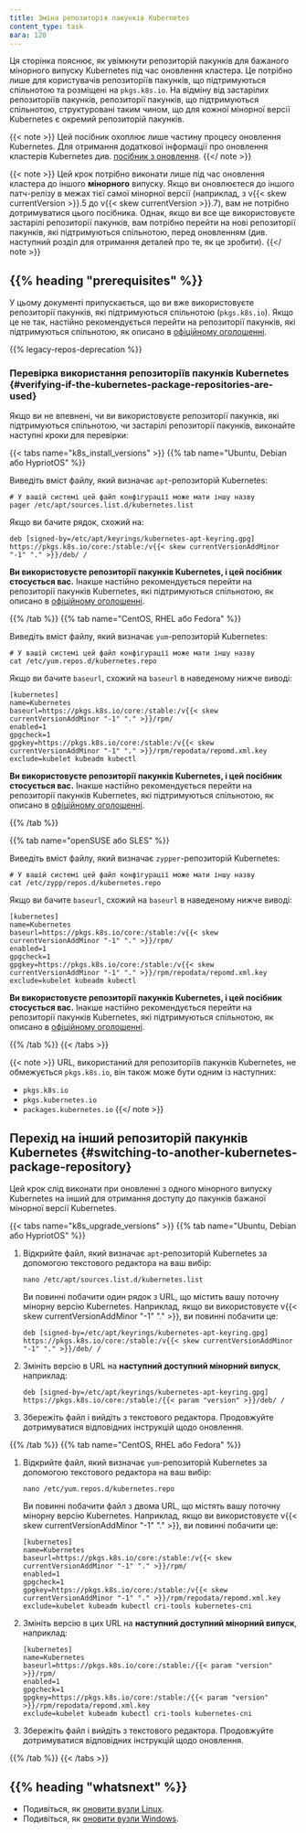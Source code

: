 ```yaml
---
title: Зміна репозиторія пакунків Kubernetes
content_type: task
вага: 120
---
```


<!-- overview -->

Ця сторінка пояснює, як увімкнути репозиторій пакунків для бажаного мінорного випуску Kubernetes під час оновлення кластера. Це потрібно лише для користувачів репозиторіїв пакунків, що підтримуються спільнотою та розміщені на `pkgs.k8s.io`. На відміну від застарілих репозиторіїв пакунків, репозиторії пакунків, що підтримуються спільнотою, структуровані таким чином, що для кожної мінорної версії Kubernetes є окремий репозиторій пакунків.

{{< note >}}
Цей посібник охоплює лише частину процесу оновлення Kubernetes. Для отримання додаткової інформації про оновлення кластерів Kubernetes див. [посібник з оновлення](/docs/tasks/administer-cluster/kubeadm/kubeadm-upgrade/).
{{</ note >}}

{{< note >}}
Цей крок потрібно виконати лише під час оновлення кластера до іншого **мінорного** випуску. Якщо ви оновлюєтеся до іншого патч-релізу в межах тієї самої мінорної версії (наприклад, з v{{< skew currentVersion >}}.5 до v{{< skew currentVersion >}}.7), вам не потрібно дотримуватися цього посібника. Однак, якщо ви все ще використовуєте застарілі репозиторії пакунків, вам потрібно перейти на нові репозиторії пакунків, які підтримуються спільнотою, перед оновленням (див. наступний розділ для отримання деталей про те, як це зробити).
{{</ note >}}

## {{% heading "prerequisites" %}}

У цьому документі припускається, що ви вже використовуєте репозиторії пакунків, які підтримуються спільнотою (`pkgs.k8s.io`). Якщо це не так, настійно рекомендується перейти на репозиторії пакунків, які підтримуються спільнотою, як описано в [офіційному оголошенні](/blog/2023/08/15/pkgs-k8s-io-introduction/).

{{% legacy-repos-deprecation %}}

### Перевірка використання репозиторіїв пакунків Kubernetes {#verifying-if-the-kubernetes-package-repositories-are-used}

Якщо ви не впевнені, чи ви використовуєте репозиторії пакунків, які підтримуються спільнотою, чи застарілі репозиторії пакунків, виконайте наступні кроки для перевірки:

{{< tabs name="k8s_install_versions" >}}
{{% tab name="Ubuntu, Debian або HypriotOS" %}}

Виведіть вміст файлу, який визначає `apt`-репозиторій Kubernetes:

```shell
# У вашій системі цей файл конфігурації може мати іншу назву
pager /etc/apt/sources.list.d/kubernetes.list
```

Якщо ви бачите рядок, схожий на:

```none
deb [signed-by=/etc/apt/keyrings/kubernetes-apt-keyring.gpg] https://pkgs.k8s.io/core:/stable:/v{{< skew currentVersionAddMinor "-1" "." >}}/deb/ /
```

**Ви використовуєте репозиторії пакунків Kubernetes, і цей посібник стосується вас.** Інакше настійно рекомендується перейти на репозиторії пакунків Kubernetes, які підтримуються спільнотою, як описано в [офіційному оголошенні](/blog/2023/08/15/pkgs-k8s-io-introduction/).

{{% /tab %}}
{{% tab name="CentOS, RHEL або Fedora" %}}

Виведіть вміст файлу, який визначає `yum`-репозиторій Kubernetes:

```shell
# У вашій системі цей файл конфігурації може мати іншу назву
cat /etc/yum.repos.d/kubernetes.repo
```

Якщо ви бачите `baseurl`, схожий на `baseurl` в наведеному нижче виводі:

```none
[kubernetes]
name=Kubernetes
baseurl=https://pkgs.k8s.io/core:/stable:/v{{< skew currentVersionAddMinor "-1" "." >}}/rpm/
enabled=1
gpgcheck=1
gpgkey=https://pkgs.k8s.io/core:/stable:/v{{< skew currentVersionAddMinor "-1" "." >}}/rpm/repodata/repomd.xml.key
exclude=kubelet kubeadm kubectl
```

**Ви використовуєте репозиторії пакунків Kubernetes, і цей посібник стосується вас.**
Інакше настійно рекомендується перейти на репозиторії пакунків Kubernetes, які підтримуються спільнотою, як описано в [офіційному оголошенні](/blog/2023/08/15/pkgs-k8s-io-introduction/).

{{% /tab %}}

{{% tab name="openSUSE або SLES" %}}

Виведіть вміст файлу, який визначає `zypper`-репозиторій Kubernetes:

```shell
# У вашій системі цей файл конфігурації може мати іншу назву
cat /etc/zypp/repos.d/kubernetes.repo
```

Якщо ви бачите `baseurl`, схожий на `baseurl` в наведеному нижче виводі:

```none
[kubernetes]
name=Kubernetes
baseurl=https://pkgs.k8s.io/core:/stable:/v{{< skew currentVersionAddMinor "-1" "." >}}/rpm/
enabled=1
gpgcheck=1
gpgkey=https://pkgs.k8s.io/core:/stable:/v{{< skew currentVersionAddMinor "-1" "." >}}/rpm/repodata/repomd.xml.key
exclude=kubelet kubeadm kubectl
```

**Ви використовуєте репозиторії пакунків Kubernetes, і цей посібник стосується вас.**
Інакше настійно рекомендується перейти на репозиторії пакунків Kubernetes, які підтримуються спільнотою, як описано в [офіційному оголошенні](/blog/2023/08/15/pkgs-k8s-io-introduction/).

{{% /tab %}}
{{< /tabs >}}

{{< note >}}
URL, використаний для репозиторіїв пакунків Kubernetes, не обмежується `pkgs.k8s.io`, він також може бути одним із наступних:

- `pkgs.k8s.io`
- `pkgs.kubernetes.io`
- `packages.kubernetes.io`
{{</ note >}}

<!-- steps -->

## Перехід на інший репозиторій пакунків Kubernetes {#switching-to-another-kubernetes-package-repository}

Цей крок слід виконати при оновленні з одного мінорного випуску Kubernetes на інший для отримання доступу до пакунків бажаної мінорної версії Kubernetes.

{{< tabs name="k8s_upgrade_versions" >}}
{{% tab name="Ubuntu, Debian або HypriotOS" %}}

1. Відкрийте файл, який визначає `apt`-репозиторій Kubernetes за допомогою текстового редактора на ваш вибір:

   ```shell
   nano /etc/apt/sources.list.d/kubernetes.list
   ```

   Ви повинні побачити один рядок з URL, що містить вашу поточну мінорну версію Kubernetes. Наприклад, якщо ви використовуєте v{{< skew currentVersionAddMinor "-1" "." >}}, ви повинні побачити це:

   ```none
   deb [signed-by=/etc/apt/keyrings/kubernetes-apt-keyring.gpg] https://pkgs.k8s.io/core:/stable:/v{{< skew currentVersionAddMinor "-1" "." >}}/deb/ /
   ```

1. Змініть версію в URL на **наступний доступний мінорний випуск**, наприклад:

   ```none
   deb [signed-by=/etc/apt/keyrings/kubernetes-apt-keyring.gpg] https://pkgs.k8s.io/core:/stable:/{{< param "version" >}}/deb/ /
   ```

1. Збережіть файл і вийдіть з текстового редактора. Продовжуйте дотримуватися відповідних інструкцій щодо оновлення.

{{% /tab %}}
{{% tab name="CentOS, RHEL або Fedora" %}}

1. Відкрийте файл, який визначає `yum`-репозиторій Kubernetes за допомогою текстового редактора на ваш вибір:

   ```shell
   nano /etc/yum.repos.d/kubernetes.repo
   ```

   Ви повинні побачити файл з двома URL, що містять вашу поточну мінорну версію Kubernetes. Наприклад, якщо ви використовуєте v{{< skew currentVersionAddMinor "-1" "." >}}, ви повинні побачити це:

   ```none
   [kubernetes]
   name=Kubernetes
   baseurl=https://pkgs.k8s.io/core:/stable:/v{{< skew currentVersionAddMinor "-1" "." >}}/rpm/
   enabled=1
   gpgcheck=1
   gpgkey=https://pkgs.k8s.io/core:/stable:/v{{< skew currentVersionAddMinor "-1" "." >}}/rpm/repodata/repomd.xml.key
   exclude=kubelet kubeadm kubectl cri-tools kubernetes-cni
   ```

1. Змініть версію в цих URL на **наступний доступний мінорний випуск**, наприклад:

   ```none
   [kubernetes]
   name=Kubernetes
   baseurl=https://pkgs.k8s.io/core:/stable:/{{< param "version" >}}/rpm/
   enabled=1
   gpgcheck=1
   gpgkey=https://pkgs.k8s.io/core:/stable:/{{< param "version" >}}/rpm/repodata/repomd.xml.key
   exclude=kubelet kubeadm kubectl cri-tools kubernetes-cni
   ```

1. Збережіть файл і вийдіть з текстового редактора. Продовжуйте дотримуватися відповідних інструкцій щодо оновлення.

{{% /tab %}}
{{< /tabs >}}

## {{% heading "whatsnext" %}}

- Подивіться, як [оновити вузли Linux](/docs/tasks/administer-cluster/kubeadm/upgrading-linux-nodes/).
- Подивіться, як [оновити вузли Windows](/docs/tasks/administer-cluster/kubeadm/upgrading-windows-nodes/).
